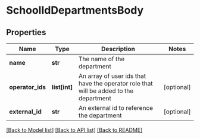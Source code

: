 # SchoolIdDepartmentsBody

## Properties
Name | Type | Description | Notes
------------ | ------------- | ------------- | -------------
**name** | **str** | The name of the department | 
**operator_ids** | **list[int]** | An array of user ids that have the operator role that will be added to the department | [optional] 
**external_id** | **str** | An external id to reference the department | [optional] 

[[Back to Model list]](../README.md#documentation-for-models) [[Back to API list]](../README.md#documentation-for-api-endpoints) [[Back to README]](../README.md)

